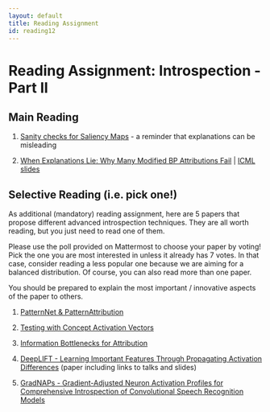 ```yaml
---
layout: default
title: Reading Assignment
id: reading12
---
```



# Reading Assignment: Introspection - Part II

## Main Reading

1. [Sanity checks for Saliency Maps](https://arxiv.org/abs/1810.03292) - a reminder that explanations can be misleading

2. [When Explanations Lie: Why Many Modified BP Attributions Fail](https://arxiv.org/abs/1912.09818) | [ICML slides](https://icml.cc/media/Slides/icml/2020/virtual(no-parent)-14-18-00UTC-5929-when_explanatio.pdf)

## Selective Reading (i.e. pick one!)

As additional (mandatory) reading assignment, here are 5 papers that propose different advanced introspection techniques. They are all worth reading, but you just need to read one of them.

Please use the poll provided on Mattermost to choose your paper by voting!
Pick the one you are most interested in unless it already has 7 votes. In that case, consider reading a less popular one because we are aiming for a balanced distribution. Of course, you can also read more than one paper.

You should be prepared to explain the most important / innovative aspects of the paper to others.

1. [PatternNet & PatternAttribution ](https://arxiv.org/abs/1705.05598)

2. [Testing with Concept Activation Vectors](https://towardsdatascience.com/tcav-interpretability-beyond-feature-attribution-79b4d3610b4d)

3. [Information Bottlenecks for Attribution](https://openreview.net/forum?id=S1xWh1rYwB)

4. [DeepLIFT - Learning Important Features Through Propagating Activation Differences](https://arxiv.org/abs/1704.02685) (paper including links to talks and slides)

5. [GradNAPs - Gradient-Adjusted Neuron Activation Profiles for Comprehensive Introspection of Convolutional Speech Recognition Models](https://arxiv.org/abs/2002.08125)
